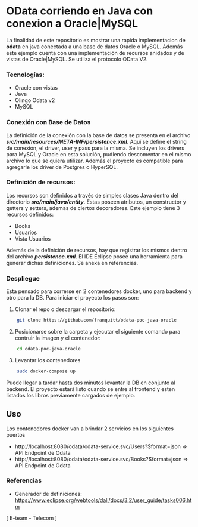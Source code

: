# OData corriendo en Java con conexion a Oracle|MySQL
La finalidad de este repositorio es mostrar una rapida implementacion de **odata** en java conectada a una base de datos Oracle o MySQL. Además este ejemplo cuenta con una implementación de
recursos anidados y de vistas de Oracle|MySQL. Se utiliza el protocolo OData V2.


### Tecnologías:
- Oracle con vistas
- Java
- Olingo Odata v2
- MySQL

### Conexión con Base de Datos
La definición de la conexión con la base de datos se presenta en el archivo ***src/main/resources/META-INF/persistence.xml***. 
 Aquí se define el string de conexión, el driver, user y pass para la misma. Se incluyen los drivers para MySQL y Oracle en esta solución, 
 pudiendo descomentar en el mismo archivo lo que se quiera utilizar. Además el proyecto es compatible para agregarle los driver de Postgres o HyperSQL.

### Definición de recursos:
Los recursos son definidos a través de simples clases Java dentro del directorio ***src/main/java/entity***. Estas poseen atributos, un constructor y getters y setters, ademas de ciertos
decoradores. Este ejemplo tiene 3 recursos definidos:
- Books
- Usuarios
- Vista Usuarios

Además de la definición de recursos, hay que registrar los mismos dentro del archivo ***persistence.xml***.
El IDE Eclipse posee una herramienta para generar dichas definiciones. Se anexa en referencias.

### Despliegue
Esta pensado para correrse en 2 contenedores docker, uno para backend y otro para la DB. Para iniciar el proyecto los pasos son:
1. Clonar el repo o descargar el repositorio:
```bash
	git clone https://github.com/franquitt/odata-poc-java-oracle
```
2. Posicionarse sobre la carpeta y ejecutar el siguiente comando para contruir la imagen y el contenedor:
```bash
	cd odata-poc-java-oracle
```
3. Levantar los contenedores
```bash
	sudo docker-compose up
```
Puede llegar a tardar hasta dos minutos levantar la DB en conjunto al backend. El proyecto estará listo cuando se entre al frontend y esten listados los libros previamente cargados de ejemplo.

## Uso
Los contenedores docker van a brindar 2 servicios en los siguientes puertos
- http://localhost:8080/odata/odata-service.svc/Users?$format=json  => API Endpoint de Odata
- http://localhost:8080/odata/odata-service.svc/Books?$format=json  => API Endpoint de Odata


### Referencias
- Generador de definiciones: https://www.eclipse.org/webtools/dali/docs/3.2/user_guide/tasks006.htm

[ E-team - Telecom ]
